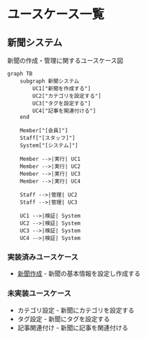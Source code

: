 # ユースケース一覧

## 新聞システム

新聞の作成・管理に関するユースケース図

```mermaid
graph TB
    subgraph 新聞システム
        UC1["新聞を作成する"]
        UC2["カテゴリを設定する"]
        UC3["タグを設定する"]
        UC4["記事を関連付ける"]
    end

    Member["[会員]"]
    Staff["[スタッフ]"]
    System["[システム]"]

    Member -->|実行| UC1
    Member -->|実行| UC2
    Member -->|実行| UC3
    Member -->|実行| UC4

    Staff -->|管理| UC2
    Staff -->|管理| UC3

    UC1 -->|検証| System
    UC2 -->|検証| System
    UC3 -->|検証| System
    UC4 -->|検証| System
```

### 実装済みユースケース

- [新聞作成](newspaper/newspaper-create.md) - 新聞の基本情報を設定し作成する

### 未実装ユースケース

- カテゴリ設定 - 新聞にカテゴリを設定する
- タグ設定 - 新聞にタグを設定する
- 記事関連付け - 新聞に記事を関連付ける